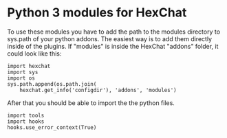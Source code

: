 
# Python 3 modules for HexChat

To use these modules you have to add the path to the modules directory
to sys.path of your python addons.
The easiest way is to add them directly inside of the plugins.
If "modules" is inside the HexChat "addons" folder, it could look like this:

    import hexchat
    import sys
    import os
    sys.path.append(os.path.join(
        hexchat.get_info('configdir'), 'addons', 'modules')

After that you should be able to import the the python files.

    import tools
    import hooks
    hooks.use_error_context(True)
